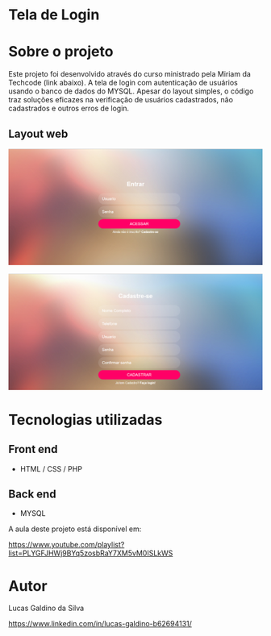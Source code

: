 # Tela de Login

# Sobre o projeto

Este projeto foi desenvolvido através do curso ministrado pela Miriam da Techcode (link abaixo). A tela de login com autenticação de usuários usando o banco de dados do MYSQL. Apesar do layout simples, o código traz soluções eficazes na verificação de usuários cadastrados, não cadastrados e outros erros de login.

## Layout web
![Web 1](https://github.com/lcsgaldino/assets/blob/main/php1.PNG)

![Web 2](https://github.com/lcsgaldino/assets/blob/main/php2.PNG)

# Tecnologias utilizadas
## Front end
- HTML / CSS / PHP

## Back end
- MYSQL

A aula deste projeto está disponível em:

https://www.youtube.com/playlist?list=PLYGFJHWj9BYq5zosbRaY7XM5vM0ISLkWS

# Autor

Lucas Galdino da Silva

https://www.linkedin.com/in/lucas-galdino-b62694131/

